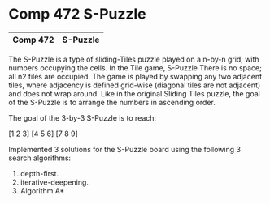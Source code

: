 # Comp 472 S-Puzzle
Comp 472 | S-Puzzle
------------ | -------------



The S-Puzzle is a type of sliding-Tiles puzzle played on a n-by-n grid, with numbers
occupying the cells. In the Tile game, S-Puzzle There is no space; all n2 tiles are occupied. The game is
played by swapping any two adjacent tiles, where adjacency is defined grid-wise (diagonal tiles are not
adjacent) and does not wrap around. Like in the original Sliding Tiles puzzle, the goal of the S-Puzzle is to
arrange the numbers in ascending order.

The goal of the 3-by-3 S-Puzzle is to reach: 

[1 2 3]
[4 5 6]
[7 8 9]

Implemented 3 solutions for the S-Puzzle board using the following 3 search algorithms:

1. depth-first.
2. iterative-deepening.
3. Algorithm A*
